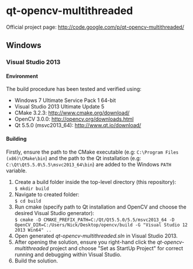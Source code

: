 qt-opencv-multithreaded
=======================
Official project page: http://code.google.com/p/qt-opencv-multithreaded/

## Windows
### Visual Studio 2013
#### Environment
The build procedure has been tested and verified using:  
- Windows 7 Ultimate Service Pack 1 64-bit
- Visual Studio 2013 Ultimate Update 5  
- CMake 3.2.3: http://www.cmake.org/download/  
- OpenCV 3.0.0: http://opencv.org/downloads.html  
- Qt 5.5.0 (msvc2013_64): http://www.qt.io/download/

#### Building
Firstly, ensure the path to the CMake executable (e.g: ```C:\Program Files (x86)\CMake\bin```) and the path to the Qt installation (e.g: ```C:\Qt\Qt5.5.0\5.5\msvc2013_64\bin```) are added to the Windows ```PATH``` variable.
1. Create a build folder inside the top-level directory (this repository):  
```$ mkdir build```
2. Navigate to created folder:  
```$ cd build```
3. Run cmake (specify path to Qt installation and OpenCV and choose the desired Visual Studio generator):  
```$ cmake -D CMAKE_PREFIX_PATH=C:/Qt/Qt5.5.0/5.5/msvc2013_64 -D OpenCV_DIR=C:/Users/Nick/Desktop/opencv/build -G "Visual Studio 12 2013 Win64" ..```
4. Open generated *qt-opencv-multithreaded.sln* in Visual Studio 2013.  
5. After opening the solution, ensure you right-hand click the *qt-opencv-multithreaded* project and choose "Set as StartUp Project" for correct running and debugging within Visual Studio.
6. Build the solution.